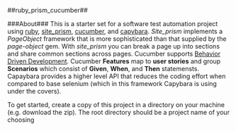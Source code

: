 ##ruby_prism_cucumber##

###About###
This is a starter set for a software test automation project using [ruby](https://www.ruby-lang.org/en/), [site_prism](https://github.com/natritmeyer/site_prism), [cucumber](https://cucumber.io/docs/reference/ruby), and [capybara](https://github.com/jnicklas/capybara).  *Site_prism* implements a *PageObject* framework that is more sophisticated than that supplied by the *page-object* gem. With *site_prism* you can break a page up into sections and share common sections across pages. Cucumber supports [Behavior Driven Development](https://en.wikipedia.org/wiki/Behavior-driven_development#Principles_of_BDD).  Cucumber **Features** map to **user stories** and group **Scenarios** which consist of **Given**, **When**, and **Then** statemensts.  Capaybara provides a higher level API that reduces the coding effort when compared to base selenium (which in this framework Capybara is using under the covers).  

To get started, create a copy of this project in a directory on your machine (e.g. download the zip). The root directory should be a project name of your choosing


